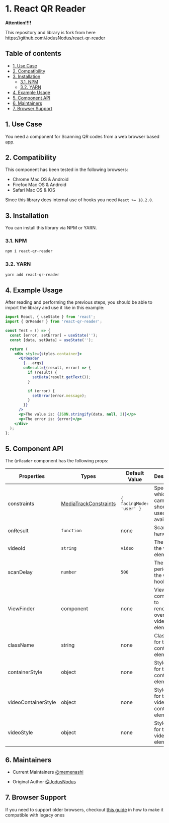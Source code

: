 # 1. React QR Reader

**Attention!!!!**

This repository and library is fork from here https://github.com/JodusNodus/react-qr-reader

## Table of contents <!-- omit in toc -->

- [1. Use Case](#1-use-case)
- [2. Compatibility](#2-compatibility)
- [3. Installation](#3-installation)
  - [3.1. NPM](#31-npm)
  - [3.2. YARN](#32-yarn)
- [4. Example Usage](#4-example-usage)
- [5. Component API](#5-component-api)
- [6. Maintainers](#6-maintainers)
- [7. Browser Support](#7-browser-support)

## 1. Use Case

You need a component for Scanning QR codes from a web browser based app.

## 2. Compatibility

This component has been tested in the following browsers:

- Chrome Mac OS & Android
- Firefox Mac OS & Android
- Safari Mac OS & IOS

Since this library does internal use of hooks you need `React >= 18.2.0`.

## 3. Installation

You can install this library via NPM or YARN.

### 3.1. NPM

```bash
npm i react-qr-reader
```

### 3.2. YARN

```bash
yarn add react-qr-reader
```

## 4. Example Usage

After reading and performing the previous steps, you should be able to import the library and use it like in this example:

```jsx
import React, { useState } from 'react';
import { QrReader } from 'react-qr-reader';

const Test = () => {
  const [error, setError] = useState('');
  const [data, setData] = useState('');

  return (
    <div style={styles.container}>
      <QrReader
        {...args}
        onResult={(result, error) => {
          if (result) {
            setData(result.getText());
          }

          if (error) {
            setError(error.message);
          }
        }}
      />
      <p>The value is: {JSON.stringify(data, null, 2)}</p>
      <p>The error is: {error}</p>
    </div>
  );
};
```

## 5. Component API

The `QrReader` component has the following props:

| Properties          | Types                                                                                           | Default Value            | Description                                              |
| ------------------- | ----------------------------------------------------------------------------------------------- | ------------------------ | -------------------------------------------------------- |
| constraints         | [MediaTrackConstraints](https://developer.mozilla.org/en-US/docs/Web/API/MediaTrackConstraints) | `{ facingMode: 'user' }` | Specify which camera should be used (if available).      |
| onResult            | `function`                                                                                      | none                     | Scan event handler                                       |
| videoId             | `string`                                                                                        | `video`                  | The ID for the video element                             |
| scanDelay           | `number`                                                                                        | `500`                    | The scan period for the QR hook                          |
| ViewFinder          | component                                                                                       | none                     | ViewFinder component to rendering over the video element |
| className           | string                                                                                          | none                     | ClassName for the container element.                     |
| containerStyle      | object                                                                                          | none                     | Style object for the container element.                  |
| videoContainerStyle | object                                                                                          | none                     | Style object for the video container element.            |
| videoStyle          | object                                                                                          | none                     | Style object for the video element.                      |

## 6. Maintainers

- Current Maintainers [@memenashi](https://github.com/memenashi)


- Original Author [@JodusNodus](https://github.com/JodusNodus)

## 7. Browser Support

If you need to support older browsers, checkout [this guide](https://github.com/zxing-js/library#browser-support) in how to make it compatible with legacy ones
